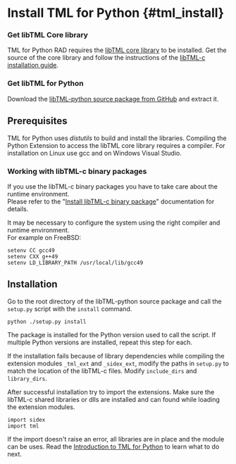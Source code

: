 # Install TML for Python {#tml_install}

### Get libTML Core library ###

TML for Python RAD requires the [libTML core library](https://github.com/tml21/libtml-c) to be installed. Get the source of the core library and follow the instructions of the [libTML-c installation guide](http://www.libtml.org/docs/libtml-c-html/tml_install.html).

### Get libTML for Python ###

Download the [libTML-python source package from GitHub](https://github.com/tml21/libtml-python) and extract it.

## Prerequisites ##

TML for Python uses *distutils* to build and install the libraries. Compiling the Python Extension to access the libTML core library requires a compiler. For installation on Linux use gcc and on Windows Visual Studio.

### Working with libTML-c binary packages ###

If you use the libTML-c binary packages you have to take care about the runtime environment.<br>
Please refer to the "[Install libTML-c binary package](http://libtml.org/docs/libtml-c-html/tml_bin_install.html)" documentation for details.

It may be necessary to configure the system using the right compiler and runtime environment.<br>
For example on FreeBSD:

	setenv CC gcc49
	setenv CXX g++49
	setenv LD_LIBRARY_PATH /usr/local/lib/gcc49

## Installation ##

Go to the root directory of the libTML-python source package and call the `setup.py` script with the `install` command.


    python ./setup.py install

The package is installed for the Python version used to call the script. If multiple Python versions are installed, repeat this step for each.

If the installation fails because of library dependencies while compiling the extension modules `_tml_ext` and `_sidex_ext`, modify the paths in `setup.py` to match the location of the libTML-c files. Modify `include_dirs` and `library_dirs`. 

After successful installation try to import the extensions. Make sure the libTML-c shared libraries or dlls are installed and can found while loading the extension modules. 

    import sidex
    import tml  

If the import doesn't raise an error, all libraries are in place and the module can be uses. Read the [Introduction to TML for Python](tml_intro.md) to learn what to do next.




